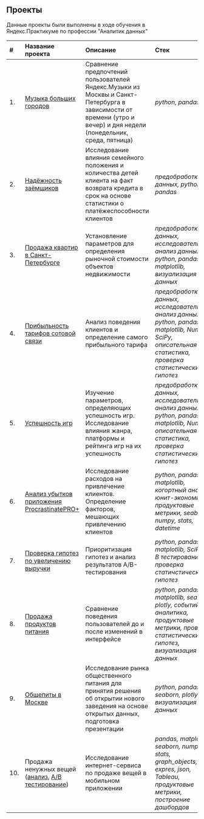 ## Проекты

Данные проекты были выполнены в ходе обучения в Яндекс.Практикуме по профессии "Аналитик данных"

| # | Название проекта | Описание | Стек | 
| :- | :---------------------- | :---------------------- | :---------------------- |
| 1. | [Музыка больших городов](big_сities_music/yandex_music.ipynb) | Сравнение предпочтений пользователей Яндекс.Музыки из Москвы и Санкт-Петербурга в зависимости от времени (утро и вечер) и дня недели (понедельник, среда, пятница)| *python, pandas* |
| 2. | [Надёжность заёмщиков](reliability_of_borrowers/data_of_bank.ipynb) | Исследование влияния семейного положения и количества детей клиента на факт возврата кредита в срок на основе статистики о платёжеспособности клиентов | *предобработка данных, python, pandas* |
| 3. | [Продажа квартир в Санкт-Петербурге](sales_appartments_in_Spb/sales_appartments.ipynb) | Установление параметров для определения рыночной стоимости объектов недвижимости | *предобработка данных, исследовательский анализ данных, python, pandas, matplotlib, визуализация данных* |
| 4. | [Прибыльность тарифов сотовой связи](profitability_of_tariffs/two_tariffs.ipynb) | Анализ поведения клиентов и определение самого прибыльного тарифа | *предобработка данных, исследовательский анализ данных, python, pandas, matplotlib, NumPy, SciPy, описательная статистика, проверка статистических гипотез* |
| 5. | [Успешность игр](succeful_of_games/succeful_games.ipynb) | Изучение параметров, определяющих успешность игр. Исследование влияния жанра, платформы и рейтинга игр на их успешность | *предобработка данных, исследовательский анализ данных, python, pandas, matplotlib, NumPy, описательная статистика, проверка статистических гипотез* |
| 6. | [Анализ убытков приложения ProcrastinatePRO+](procrastinate/procrastinate.ipynb) | Исследование расходов на привлечение клиентов. Определение факторов, мешающих привлечению клиентов | *python, pandas, matplotlib, когортный анализ, юнит-экономика, продуктовые метрики, seaborn, numpy, stats, datetime* |
| 7. | [Проверка гипотез по увеличению выручки](AB_testing_hypotheses/RICE_of_shop.ipynb) | Приоритизация гипотез и анализ результатов A/B-тестирования | *python, pandas, matplotlib, SciPy, А/В тестирование, проверка статичстических гипотез* |
| 8. | [Продажа продуктов питания](sales_of_food/app_of_foodstuffs.ipynb) | Сравнение поведения пользователей до и после изменений в интерфейсе | *python, pandas, matplotlib, seaborn, plotly, событийная аналитика, продуктовые метрики, проверка статистических гипотез, визуализация данных* |
| 9. | [Общепиты в Москве](caffee_in_Moscow/Moscow_caffee.ipynb) | Исследование рынка общественного питания для принятия решения об открытии нового заведения на основе открытых данных, подготовка презентации | *python, pandas, seaborn, plotly, визуализация данных* |
| 10. | Продажа ненужных вещей ([анализ](sales_of_things/not_need_things.ipynb), [А/В тестирование](mobile_app/ab_testing.ipynb))| Исследование интернет-сервиса по продаже вещей в мобильном приложении | *pandas, matplotlib, seaborn, numpy, stats, graph_objects, expres, json, Tableau, продуктовые метрики, построение дашбордов* |
